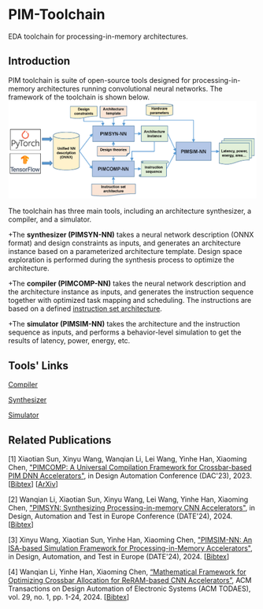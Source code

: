 # PIM-Toolchain
EDA toolchain for processing-in-memory architectures.

## Introduction
PIM toolchain is suite of open-source tools designed for processing-in-memory architectures running convolutional neural networks. The framework of the toolchain is shown below.
![framework](toolchain.png)

The toolchain has three main tools, including an architecture synthesizer, a compiler, and a simulator.

+The **synthesizer (PIMSYN-NN)** takes a neural network description (ONNX format) and design constraints as inputs, and generates an architecture instance based on a parameterized architecture template. Design space exploration is performed during the synthesis process to optimize the architecture. 

+The **compiler (PIMCOMP-NN)** takes the neural network description and the architecture instance as inputs, and generates the instruction sequence together with optimized task mapping and scheduling. The instructions are based on a defined [instruction set architecture](https://arxiv.org/abs/2308.06449).

+The **simulator (PIMSIM-NN)** takes the architecture and the instruction sequence as inputs, and performs a behavior-level simulation to get the results of latency, power, energy, etc.

## Tools' Links

[Compiler](https://github.com/sunxt99/PIMCOMP-NN)

[Synthesizer](https://github.com/lixixi-jook/PIMSYN-NN)

[Simulator](https://github.com/wangxy-2000/pimsim-nn)


## Related Publications

[1] Xiaotian Sun, Xinyu Wang, Wanqian Li, Lei Wang, Yinhe Han, Xiaoming Chen, ["PIMCOMP: A Universal Compilation Framework for Crossbar-based PIM DNN Accelerators"](https://ieeexplore.ieee.org/document/10247928), in Design Automation Conference (DAC'23), 2023.  [[Bibtex](https://github.com/chenxm1986/PIM-Toolchain/blob/main/papers/bibtex.txt)] [[ArXiv](https://arxiv.org/abs/2307.01475)]

[2] Wanqian Li, Xiaotian Sun, Xinyu Wang, Lei Wang, Yinhe Han, Xiaoming Chen, ["PIMSYN: Synthesizing Processing-in-memory CNN Accelerators"](https://github.com/chenxm1986/PIM-Toolchain/tree/main/papers/pimsyn-nn.pdf), in Design, Automation and Test in Europe Conference (DATE'24), 2024. [[Bibtex](https://github.com/chenxm1986/PIM-Toolchain/blob/main/papers/bibtex.txt)]

[3] Xinyu Wang, Xiaotian Sun, Yinhe Han, Xiaoming Chen, ["PIMSIM-NN: An ISA-based Simulation Framework for Processing-in-Memory Accelerators"](https://github.com/chenxm1986/PIM-Toolchain/tree/main/papers/pimsim-nn.pdf), in Design, Automation, and Test in Europe (DATE'24), 2024.  [[Bibtex](https://github.com/chenxm1986/PIM-Toolchain/blob/main/papers/bibtex.txt)]

[4] Wanqian Li, Yinhe Han, Xiaoming Chen, [“Mathematical Framework for Optimizing Crossbar Allocation for ReRAM-based CNN Accelerators”](https://dl.acm.org/doi/full/10.1145/3631523), ACM Transactions on Design Automation of Electronic Systems (ACM TODAES), vol. 29, no. 1, pp. 1-24, 2024. [[Bibtex](https://github.com/chenxm1986/PIM-Toolchain/blob/main/papers/bibtex.txt)]